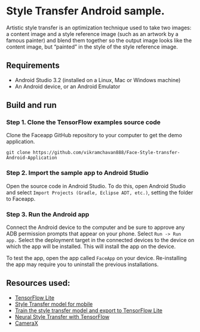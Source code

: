 # Style Transfer Android sample.

Artistic style transfer is an optimization technique used to take two images: a
content image and a style reference image (such as an artwork by a famous
painter) and blend them together so the output image looks like the content
image, but “painted” in the style of the style reference image.

## Requirements

*   Android Studio 3.2 (installed on a Linux, Mac or Windows machine)
*   An Android device, or an Android Emulator

## Build and run

### Step 1. Clone the TensorFlow examples source code

Clone the Faceapp GitHub repository to your computer to get the demo
application.

```
git clone https://github.com/vikramchavan888/Face-Style-transfer-Android-Application
```

### Step 2. Import the sample app to Android Studio

Open the source code in Android Studio. To do this, open Android
Studio and select `Import Projects (Gradle, Eclipse ADT, etc.)`, setting the
folder to Faceapp.
### Step 3. Run the Android app

Connect the Android device to the computer and be sure to approve any ADB
permission prompts that appear on your phone. Select `Run -> Run app.` Select
the deployment target in the connected devices to the device on which the app
will be installed. This will install the app on the device.

To test the app, open the app called `FaceApp` on your device.
Re-installing the app may require you to uninstall the previous installations.

## Resources used:

*   [TensorFlow Lite](https://www.tensorflow.org/lite)
*   [Style Transfer model for mobile](https://www.tensorflow.org/lite/models/style_transfer/overview)
*   [Train the style transfer model and export to TensorFlow Lite](https://github.com/tensorflow/magenta/tree/master/magenta/models/arbitrary_image_stylization#train-a-model-on-a-large-dataset-with-data-augmentation-to-run-on-mobile)
*   [Neural Style Transfer with TensorFlow](https://www.tensorflow.org/tutorials/generative/style_transfer)
*   [CameraX](https://developer.android.com/training/camerax)
